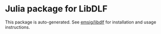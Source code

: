 
# Julia package for LibDLF

This package is auto-generated. See
[emsig/libdlf](https://github.com/emsig/libdlf) for installation and usage
instructions.
